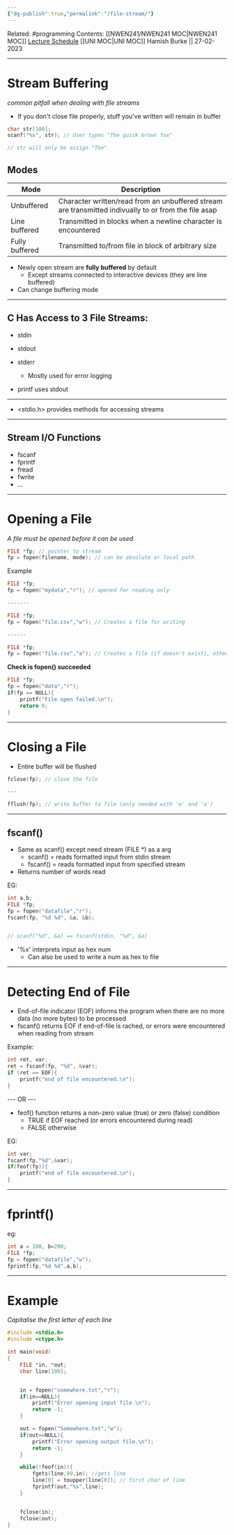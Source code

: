 ```yaml
---
{"dg-publish":true,"permalink":"/file-stream/"}
---
```


Related: #programming 
Contents: [[NWEN241/NWEN241 MOC\|NWEN241 MOC]]
[Lecture Schedule](https://ecs.wgtn.ac.nz/Courses/NWEN241_2023T1/LectureSchedule)
[[UNI MOC\|UNI MOC]]
Hamish Burke || 27-02-2023
***

# Stream Buffering

*common pitfall when dealing with file streams*

- If you don't close file properly, stuff you've written will remain in buffer

```C
char str[100];
scanf("%s", str); // User types "The quick brown fox"

// str will only be assign "The"
```

## Modes

| Mode          | Description |     
| ------------- | ----------- | 
| Unbuffered      |    Character written/read from an unbuffered stream are transmitted indivually to or from the file asap      |     |
| Line buffered | Transmitted in blocks when a newline character is encountered           |    
| Fully buffered             | Transmitted to/from file in block of arbitrary size           |

- Newly open stream are **fully buffered** by default
	- Except streams connected to interactive devices (they are line buffered)
- Can change buffering mode 


***

## C Has Access to 3 File Streams:

- stdin
- stdout
- stderr
	- Mostly used for error logging


- printf uses stdout


***

- <stdio.h> provides methods for accessing streams

***

## Stream I/O Functions

- fscanf
- fprintf
- fread
- fwrite
- ...

***

# Opening a File

*A file must be opened before it can be used*

```C
FILE *fp; // pointer to stream
fp = fopen(filename, mode); // can be absolute or local path
```

Example

```C
FILE *fp;
fp = fopen("mydata","r"); // opened for reading only

-------

FILE *fp;
fp = fopen("file.csv","w"); // Creates a file for writing

------

FILE *fp;
fp = fopen("file.csv","a"); // Creates a file (if doesn't exist), otherwise appends to file
```

**Check is fopen() succeeded**

```C
FILE *fp;
fp = fopen("data","r");
if(fp == NULL){
	printf("File open failed.\n");
	return 0;
}
```

***

# Closing a File

- Entire buffer will be flushed

```C
fclose(fp); // close the file

---

fflush(fp); // write buffer to file (only needed with 'w' and 'a')
```

***

## fscanf()

- Same as scanf() except need stream (FILE *) as a arg
	- scanf()  = reads formatted input from stdin stream
	- fscanf() = reads formatted input from specified stream
- Returns number of words read

EG:

```C
int a,b;
FILE *fp;
fp = fopen("datafile","r");
fscanf(fp, "%d %d", &a, &b);


// scanf("%d", &a) == fscanf(stdin, "%d", &a)
```

- '%x' interprets input as hex num
	- Can also be used to write a num as hex to file


***

# Detecting End of File

- End-of-file indicator (EOF) informs the program when there are no more data (no more bytes) to be processed
- fscanf() returns EOF if end-of-file is rached, or errors were encountered when reading from stream

Example:

```C
int ret, var;
ret = fscanf(fp, "%d", &var);
if (ret == EOF){
	printf("end of file encountered.\n");
}
```

--- OR ---

- feof() function returns a non-zero value (true) or zero (false) condition
	- TRUE if EOF reached (or errors encountered during read)
	- FALSE otherwise

EG:

```C
int var;
fscanf(fp,"%d",&var);
if(feof(fp)){
	printf("end of file encountered.\n");
}
```

***

# fprintf()

eg:

```C
int a = 100, b=200;
FILE *fp;
fp = fopen("datafile","w");
fprintf(fp,"%d %d",a,b);
```

***

# Example

*Capitalise the first letter of each line*

```c
#include <stdio.h>
#include <ctype.h>

int main(void)
{
	FILE *in, *out;
	char line[100];


	in = fopen("somewhere.txt","r");
	if(in==NULL){
		printf("Error opening input file.\n");
		return -1;
	}

	out = fopen("Somewhere.txt","w");
	if(out==NULL){
		printf("Error opening output file.\n");
		return -1;
	}

	while(!feof(in)){
		fgets(line,99,in); //gets line
		line[0] = toupper(line[0]); // first char of line
		fprintf(out,"%s",line);
	}


	fclose(in);
	fclose(out);
}

```